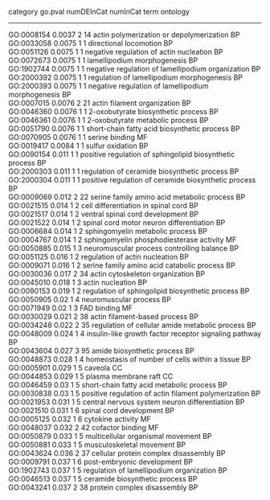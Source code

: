 

  category    go.pval   numDEInCat   numInCat                             term                             ontology 
------------ --------- ------------ ---------- ---------------------------------------------------------- ----------
 GO:0008154   0.0037        2           14              actin polymerization or depolymerization              BP    
 GO:0033058   0.0075        1           1                        directional locomotion                       BP    
 GO:0051126   0.0075        1           1               negative regulation of actin nucleation               BP    
 GO:0072673   0.0075        1           1                     lamellipodium morphogenesis                     BP    
 GO:1902744   0.0075        1           1          negative regulation of lamellipodium organization          BP    
 GO:2000392   0.0075        1           1              regulation of lamellipodium morphogenesis              BP    
 GO:2000393   0.0075        1           1          negative regulation of lamellipodium morphogenesis         BP    
 GO:0007015   0.0076        2           21                    actin filament organization                     BP    
 GO:0046360   0.0076        1           1                  2-oxobutyrate biosynthetic process                 BP    
 GO:0046361   0.0076        1           1                   2-oxobutyrate metabolic process                   BP    
 GO:0051790   0.0076        1           1             short-chain fatty acid biosynthetic process             BP    
 GO:0070905   0.0076        1           1                            serine binding                           MF    
 GO:0019417   0.0084        1           1                           sulfur oxidation                          BP    
 GO:0090154    0.011        1           1       positive regulation of sphingolipid biosynthetic process      BP    
 GO:2000303    0.011        1           1             regulation of ceramide biosynthetic process             BP    
 GO:2000304    0.011        1           1         positive regulation of ceramide biosynthetic process        BP    
 GO:0009069    0.012        2           22             serine family amino acid metabolic process             BP    
 GO:0021515    0.014        1           2                 cell differentiation in spinal cord                 BP    
 GO:0021517    0.014        1           2                   ventral spinal cord development                   BP    
 GO:0021522    0.014        1           2               spinal cord motor neuron differentiation              BP    
 GO:0006684    0.014        1           2                   sphingomyelin metabolic process                   BP    
 GO:0004767    0.014        1           2               sphingomyelin phosphodiesterase activity              MF    
 GO:0050885    0.015        1           3              neuromuscular process controlling balance              BP    
 GO:0051125    0.016        1           2                    regulation of actin nucleation                   BP    
 GO:0009071    0.016        1           2              serine family amino acid catabolic process             BP    
 GO:0030036    0.017        2           34                  actin cytoskeleton organization                   BP    
 GO:0045010    0.018        1           3                           actin nucleation                          BP    
 GO:0090153    0.019        1           2           regulation of sphingolipid biosynthetic process           BP    
 GO:0050905    0.02         1           4                        neuromuscular process                        BP    
 GO:0071949    0.02         1           3                             FAD binding                             MF    
 GO:0030029    0.021        2           38                    actin filament-based process                    BP    
 GO:0034248    0.022        2           35           regulation of cellular amide metabolic process           BP    
 GO:0048009    0.024        1           4        insulin-like growth factor receptor signaling pathway        BP    
 GO:0043604    0.027        3           95                     amide biosynthetic process                     BP    
 GO:0048873    0.028        1           4            homeostasis of number of cells within a tissue           BP    
 GO:0005901    0.029        1           5                               caveola                               CC    
 GO:0044853    0.029        1           5                         plasma membrane raft                        CC    
 GO:0046459    0.03         1           5               short-chain fatty acid metabolic process              BP    
 GO:0030838    0.03         1           5         positive regulation of actin filament polymerization        BP    
 GO:0021953    0.031        1           5            central nervous system neuron differentiation            BP    
 GO:0021510    0.031        1           6                       spinal cord development                       BP    
 GO:0005125    0.032        1           6                          cytokine activity                          MF    
 GO:0048037    0.032        2           42                          cofactor binding                          MF    
 GO:0050879    0.033        1           5                  multicellular organismal movement                  BP    
 GO:0050881    0.033        1           5                       musculoskeletal movement                      BP    
 GO:0043624    0.036        2           37                cellular protein complex disassembly                BP    
 GO:0009791    0.037        1           6                      post-embryonic development                     BP    
 GO:1902743    0.037        1           5               regulation of lamellipodium organization              BP    
 GO:0046513    0.037        1           5                    ceramide biosynthetic process                    BP    
 GO:0043241    0.037        2           38                    protein complex disassembly                     BP    

